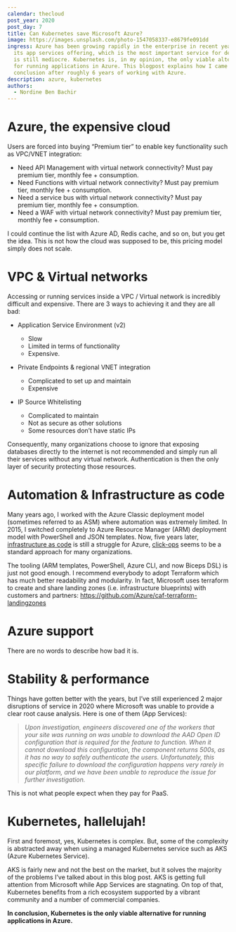 ```yaml
---
calendar: thecloud
post_year: 2020
post_day: 7
title: Can Kubernetes save Microsoft Azure?
image: https://images.unsplash.com/photo-1547058337-e8679fe091dd
ingress: Azure has been growing rapidly in the enterprise in recent years. But
  its app services offering, which is the most important service for developers,
  is still mediocre. Kubernetes is, in my opinion, the only viable alternative
  for running applications in Azure. This blogpost explains how I came to that
  conclusion after roughly 6 years of working with Azure.
description: azure, kubernetes
authors:
  - Nordine Ben Bachir
---
```

# Azure, the expensive cloud

Users are forced into buying “Premium tier” to enable key functionality such as VPC/VNET integration:

* Need API Management with virtual network connectivity? Must pay premium tier, monthly fee + consumption.
* Need Functions with virtual network connectivity? Must pay premium tier, monthly fee + consumption.
* Need a service bus with virtual network connectivity? Must pay premium tier, monthly fee + consumption.
* Need a WAF with virtual network connectivity? Must pay premium tier, monthly fee + consumption.

I could continue the list with Azure AD, Redis cache, and so on, but you get the idea. This is not how the cloud was supposed to be, this pricing model simply does not scale.

# VPC & Virtual networks

Accessing or running services inside a VPC / Virtual network is incredibly difficult and expensive. There are 3 ways to achieving it and they are all bad:

* Application Service Environment (v2)

  * Slow
  * Limited in terms of functionality
  * Expensive.
* Private Endpoints & regional VNET integration

  * Complicated to set up and maintain
  * Expensive 
* IP Source Whitelisting

  * Complicated to maintain
  * Not as secure as other solutions
  * Some resources don’t have static IPs 

Consequently, many organizations choose to ignore that exposing databases directly to the internet is not recommended and simply run all their services without any virtual network. Authentication is then the only layer of security protecting those resources.

# Automation & Infrastructure as code 

Many years ago, I worked with the Azure Classic deployment model (sometimes referred to as ASM) where automation was extremely limited. In 2015, I switched completely to Azure Resource Manager (ARM) deployment model with PowerShell and JSON templates. Now, five years later, [infrastructure as code](https://martinfowler.com/bliki/InfrastructureAsCode.html) is still a struggle for Azure, [click-ops](https://www.august.com.au/blog/killing-click-ops-what-it-is-why-its-problematic-and-how-to-avoid-it/) seems to be a standard approach for many organizations. 

The tooling (ARM templates, PowerShell, Azure CLI, and now Biceps DSL) is just not good enough. I recommend everybody to adopt Terraform which has much better readability and modularity. In fact, Microsoft uses terraform to create and share landing zones (i.e. infrastructure blueprints) with customers and partners: <https://github.com/Azure/caf-terraform-landingzones>

# Azure support

There are no words to describe how bad it is. 

# Stability & performance

Things have gotten better with the years, but I’ve still experienced 2 major disruptions of service in 2020 where Microsoft was unable to provide a clear root cause analysis. Here is one of them (App Services):

> *Upon investigation, engineers discovered one of the workers that your site was running on was unable to download the AAD Open ID configuration that is required for the feature to function. When it cannot download this configuration, the component returns 500s, as it has no way to safely authenticate the users. Unfortunately, this specific failure to download the configuration happens very rarely in our platform, and we have been unable to reproduce the issue for further investigation.*

This is not what people expect when they pay for PaaS.

# Kubernetes, hallelujah!

First and foremost, yes, Kubernetes is complex. But, some of the complexity is abstracted away when using a managed Kubernetes service such as AKS (Azure Kubernetes Service).

AKS is fairly new and not the best on the market, but it solves the majority of the problems I’ve talked about in this blog post. AKS is getting full attention from Microsoft while App Services are stagnating. On top of that, Kubernetes benefits from a rich ecosystem supported by a vibrant community and a number of commercial companies. 

**In conclusion, Kubernetes is the only viable alternative for running applications in Azure.**